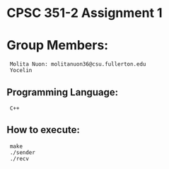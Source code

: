 # CPSC 351-2 Assignment 1 

# Group Members: 
     Molita Nuon: molitanuon36@csu.fullerton.edu
     Yocelin 

## Programming Language: 
     C++

## How to execute: 
     make 
     ./sender
     ./recv

